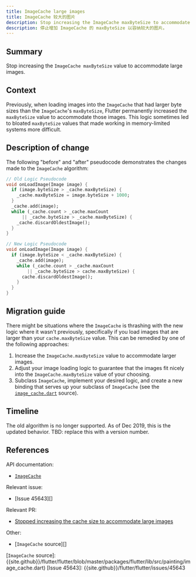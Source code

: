```yaml
---
title: ImageCache large images
title: ImageCache 较大的图片
description: Stop increasing the ImageCache maxByteSize to accommodate large images.
description: 停止增加 ImageCache 的 maxByteSize 以容纳较大的图片。
---
```


## Summary

Stop increasing the `ImageCache maxByteSize` value
to accommodate large images.

## Context

Previously, when loading images into the `ImageCache`
that had larger byte sizes than the `ImageCache`'s `maxByteSize`,
Flutter permanently increased the `maxByteSize` value
to accommodate those images.
This logic sometimes led to bloated `maxByteSize` values that
made working in memory-limited systems more difficult.

## Description of change

The following "before" and "after" pseudocode demonstrates
the changes made to the `ImageCache` algorithm:

<!-- skip -->
```dart
// Old Logic Pseudocode
void onLoadImage(Image image) {
  if (image.byteSize > _cache.maxByteSize) {
    _cache.maxByteSize = image.byteSize + 1000;
  }
  _cache.add(image);
  while (_cache.count > _cache.maxCount
      || _cache.byteSize > _cache.maxByteSize) {
    _cache.discardOldestImage();
  }
}
```

```dart
// New Logic Pseudocode
void onLoadImage(Image image) {
  if (image.byteSize < _cache.maxByteSize) {
    _cache.add(image);
    while (_cache.count > _cache.maxCount
        || _cache.byteSize > cache.maxByteSize) {
      cache.discardOldestImage();
    }
  }
}
```

## Migration guide

There might be situations where the `ImageCache`
is thrashing with the new logic where it wasn't previously,
specifically if you load images that are larger than your
`cache.maxByteSize` value.
This can be remedied by one of the following approaches:

1. Increase the `ImageCache.maxByteSize` value
   to accommodate larger images.
1. Adjust your image loading logic to guarantee that
   the images fit nicely into the `ImageCache.maxByteSize`
   value of your choosing.
1. Subclass `ImageCache`, implement your desired logic,
   and create a new binding that serves up your subclass
   of `ImageCache` (see the [`image_cache.dart`][] source).

## Timeline

The old algorithm is no longer supported.
As of Dec 2019, this is the updated behavior.
TBD: replace this with a version number.

## References

API documentation:
* [`ImageCache`][]

Relevant issue:
* [Issue 45643][]

Relevant PR:
* [Stopped increasing the cache size to accommodate large images][]

Other:
* [`ImageCache` source][]


[Stopped increasing the cache size to accommodate large images]: {{site.github}}/flutter/flutter/pull/47387
[`ImageCache`]: {{site.api}}/flutter/painting/ImageCache-class.html
[`image_cache.dart`]: {{site.github}}/flutter/flutter/blob/72a3d914ee5db0033332711224e728b8a5281d89/packages/flutter/lib/src/painting/image_cache.dart#L34
[`ImageCache` source]: {{site.github}}/flutter/flutter/blob/master/packages/flutter/lib/src/painting/image_cache.dart)
[Issue 45643]: {{site.github}}/flutter/flutter/issues/45643


